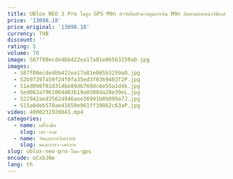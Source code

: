 ```yaml
---
title: UBlox NEO 3 Pro โมดูล GPS M9n ตัวจับยึดตัวควบคุมการบิน M9n ติดตามตำแหน่งจีพีเอส
price: '13098.18'
price_original: '13098.18'
currency: THB
discount: ''
rating: 5
volume: 70
image: S87f00ecde4bb422ea17a81e065b3259aO.jpg
images:
  - S87f00ecde4bb422ea17a81e065b3259aO.jpg
  - S2b97297a59f24f0fa35ed3f0369403f2P.jpg
  - S1ed098f01d314be89db769dc6e55a1d4k.jpg
  - Sed063a7961064d63b19a0308da28e39eL.jpg
  - S22942aed35624946aee36991b8b099a7J.jpg
  - S15a8deb578ae41659e961ff39862c63aP.jpg
video: 4000232928841.mp4
categories:
  - name: เครื่องมือ
    slug: เคร-องม
  - name: วัดและการวิเคราะห์
    slug: ดและการว-เคราะห
slug: ublox-neo-pro-โมด-gps
encode: oCxbJNe
lang: th
---
```

  